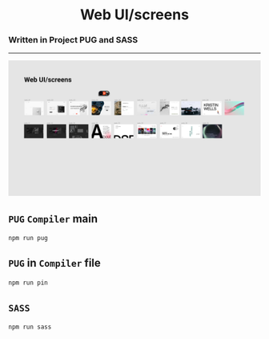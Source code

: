 <h1 align="center">Web UI/screens</h1>

### Written in Project PUG and SASS

---

<img src="./.github/banner.png">

## `PUG` `Compiler` main
```bash
npm run pug
```

## `PUG` in `Compiler` file 
```bash
npm run pin
```

## `SASS` 
```bash
npm run sass
```